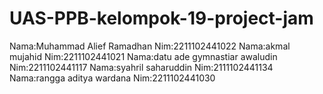 # UAS-PPB-kelompok-19-project-jam
Nama:Muhammad Alief Ramadhan
Nim:2211102441022
Nama:akmal mujahid
Nim:2211102441021
Nama:datu ade gymnastiar awaludin
Nim:2211102441117
Nama:syahril saharuddin
Nim:2111102441134
Nama:rangga aditya wardana
Nim:2211102441030
